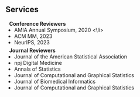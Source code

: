 ## Services

<h4 style="margin:0 10px 0;">Conference Reviewers</h4>

<ul style="margin:0 0 5px;">
  <li>  AMIA Annual Symposium, 2020 <\li>
  <li> ACM MM, 2023</li>
  <li> NeurIPS, 2023 </li>
</ul>

<h4 style="margin:0 10px 0;">Journal Reviewers</h4>

<ul style="margin:0 0 20px;">
  <li> Journal of the American Statistical Association </li>
  <li> npj Digital Medicine </li>
  <li>  Annals of Statistics </li>
  <li> Journal of Computational and Graphical Statistics </li>
  <li> Journal of Biomedical Informatics </li>
  <li> Journal of Computational and Graphical Statistics </li>
</ul>
